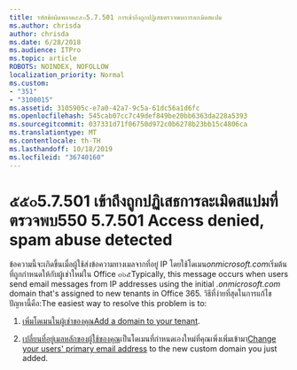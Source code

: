 ```yaml
---
title: รหัสข้อผิดพลาด๕๕๐5.7.501 การเข้าถึงถูกปฏิเสธตรวจพบการละเมิดสแปม
ms.author: chrisda
author: chrisda
ms.date: 6/28/2018
ms.audience: ITPro
ms.topic: article
ROBOTS: NOINDEX, NOFOLLOW
localization_priority: Normal
ms.custom:
- "351"
- "3100015"
ms.assetid: 3105905c-e7a0-42a7-9c5a-61dc56a1d6fc
ms.openlocfilehash: 545cab07cc7c49def849be20bb6363da228a5393
ms.sourcegitcommit: 037331d71f06750d972c0b6278b23bb15c4806ca
ms.translationtype: MT
ms.contentlocale: th-TH
ms.lasthandoff: 10/18/2019
ms.locfileid: "36740160"
---
```

# <a name="550-57501-access-denied-spam-abuse-detected"></a><span data-ttu-id="5d434-102">๕๕๐5.7.501 เข้าถึงถูกปฏิเสธการละเมิดสแปมที่ตรวจพบ</span><span class="sxs-lookup"><span data-stu-id="5d434-102">550 5.7.501 Access denied, spam abuse detected</span></span>

<span data-ttu-id="5d434-103">ข้อความนี้จะเกิดขึ้นเมื่อผู้ใช้ส่งข้อความทางเมลจากที่อยู่ IP โดยใช้โดเมน*onmicrosoft.com*เริ่มต้นที่ถูกกำหนดให้กับผู้เช่าใหม่ใน Office ๓๖๕</span><span class="sxs-lookup"><span data-stu-id="5d434-103">Typically, this message occurs when users send email messages from IP addresses using the initial *.onmicrosoft.com* domain that's assigned to new tenants in Office 365.</span></span> <span data-ttu-id="5d434-104">วิธีที่ง่ายที่สุดในการแก้ไขปัญหานี้คือ:</span><span class="sxs-lookup"><span data-stu-id="5d434-104">The easiest way to resolve this problem is to:</span></span>

1. <span data-ttu-id="5d434-105">[เพิ่มโดเมนในผู้เช่าของคุณ](https://docs.microsoft.com//office365/admin/setup/add-domain)</span><span class="sxs-lookup"><span data-stu-id="5d434-105">[Add a domain to your tenant](https://docs.microsoft.com//office365/admin/setup/add-domain).</span></span>

2. <span data-ttu-id="5d434-106">[เปลี่ยนที่อยู่เมลหลักของผู้ใช้ของคุณ](https://docs.microsoft.com//office365/admin/add-users/change-a-user-name-and-email-address)เป็นโดเมนที่กำหนดเองใหม่ที่คุณเพิ่งเพิ่มเข้ามา</span><span class="sxs-lookup"><span data-stu-id="5d434-106">[Change your users' primary email address](https://docs.microsoft.com//office365/admin/add-users/change-a-user-name-and-email-address) to the new custom domain you just added.</span></span>
